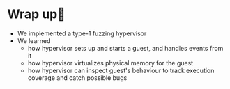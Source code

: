 # Wrap up🎉
- We implemented a type-1 fuzzing hypervisor
- We learned
  - how hypervisor sets up and starts a guest, and handles events from it
  - how hypervisor virtualizes physical memory for the guest
  - how hypervisor can inspect guest's behaviour to track execution coverage and catch possible bugs